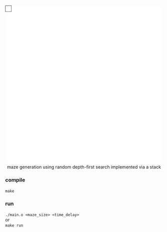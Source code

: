 <p align="center">
  <img src="https://github.com/Didar-Bhullar/maze_generation/blob/main/gif/maze_gen.gif"></br>
   maze generation using random depth-first search implemented via a stack
</p>

### compile
`make`

### run
`./main.o <maze_size> <time_delay>`</br>
or</br>
`make run`


